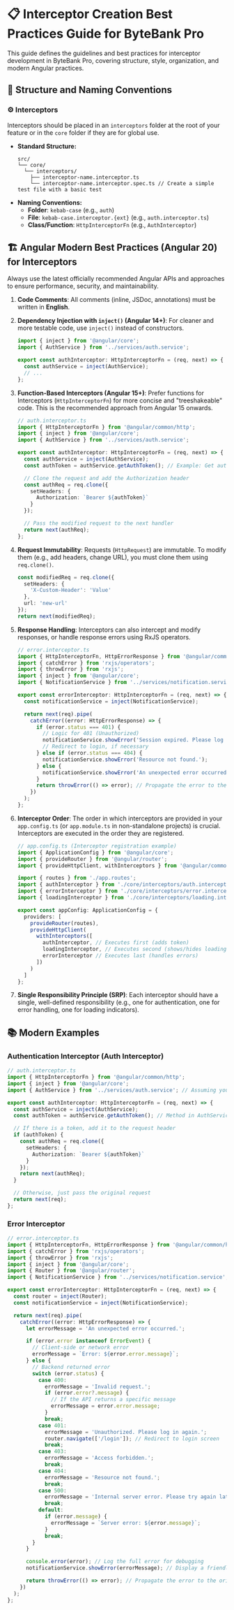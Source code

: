 # 📋 Interceptor Creation Best Practices Guide for ByteBank Pro

This guide defines the guidelines and best practices for interceptor development in ByteBank Pro, covering structure, style, organization, and modern Angular practices.

## 📁 Structure and Naming Conventions

### ⚙️ Interceptors

Interceptors should be placed in an `interceptors` folder at the root of your feature or in the `core` folder if they are for global use.

- **Standard Structure:**
  ```
  src/
  └── core/
    └── interceptors/
      ├── interceptor-name.interceptor.ts
      └── interceptor-name.interceptor.spec.ts // Create a simple test file with a basic test
  ```
- **Naming Conventions:**
  - **Folder**: `kebab-case` (e.g., `auth`)
  - **File**: `kebab-case.interceptor.{ext}` (e.g., `auth.interceptor.ts`)
  - **Class/Function**: `HttpInterceptorFn` (e.g., `AuthInterceptor`)

## 🏗️ Angular Modern Best Practices (Angular 20) for Interceptors

Always use the latest officially recommended Angular APIs and approaches to ensure performance, security, and maintainability.

1.  **Code Comments**: All comments (inline, JSDoc, annotations) must be written in **English**.

2.  **Dependency Injection with `inject()` (Angular 14+)**: For cleaner and more testable code, use `inject()` instead of constructors.

    ```typescript
    import { inject } from '@angular/core';
    import { AuthService } from '../services/auth.service';

    export const authInterceptor: HttpInterceptorFn = (req, next) => {
      const authService = inject(AuthService);
      // ...
    };
    ```

3.  **Function-Based Interceptors (Angular 15+)**: Prefer functions for Interceptors (`HttpInterceptorFn`) for more concise and "treeshakeable" code. This is the recommended approach from Angular 15 onwards.

    ```typescript
    // auth.interceptor.ts
    import { HttpInterceptorFn } from '@angular/common/http';
    import { inject } from '@angular/core';
    import { AuthService } from '../services/auth.service';

    export const authInterceptor: HttpInterceptorFn = (req, next) => {
      const authService = inject(AuthService);
      const authToken = authService.getAuthToken(); // Example: Get authentication token

      // Clone the request and add the Authorization header
      const authReq = req.clone({
        setHeaders: {
          Authorization: `Bearer ${authToken}`
        }
      });

      // Pass the modified request to the next handler
      return next(authReq);
    };
    ```

4.  **Request Immutability**: Requests (`HttpRequest`) are immutable. To modify them (e.g., add headers, change URL), you must clone them using `req.clone()`.

    ```typescript
    const modifiedReq = req.clone({
      setHeaders: {
        'X-Custom-Header': 'Value'
      },
      url: 'new-url'
    });
    return next(modifiedReq);
    ```

5.  **Response Handling**: Interceptors can also intercept and modify responses, or handle response errors using RxJS operators.

    ```typescript
    // error.interceptor.ts
    import { HttpInterceptorFn, HttpErrorResponse } from '@angular/common/http';
    import { catchError } from 'rxjs/operators';
    import { throwError } from 'rxjs';
    import { inject } from '@angular/core';
    import { NotificationService } from '../services/notification.service'; // Example service

    export const errorInterceptor: HttpInterceptorFn = (req, next) => {
      const notificationService = inject(NotificationService);

      return next(req).pipe(
        catchError((error: HttpErrorResponse) => {
          if (error.status === 401) {
            // Logic for 401 (Unauthorized)
            notificationService.showError('Session expired. Please log in again.');
            // Redirect to login, if necessary
          } else if (error.status === 404) {
            notificationService.showError('Resource not found.');
          } else {
            notificationService.showError('An unexpected error occurred. Please try again.');
          }
          return throwError(() => error); // Propagate the error to the original subscriber
        })
      );
    };
    ```

6.  **Interceptor Order**: The order in which interceptors are provided in your `app.config.ts` (or `app.module.ts` in non-standalone projects) is crucial. Interceptors are executed in the order they are registered.

    ```typescript
    // app.config.ts (Interceptor registration example)
    import { ApplicationConfig } from '@angular/core';
    import { provideRouter } from '@angular/router';
    import { provideHttpClient, withInterceptors } from '@angular/common/http';

    import { routes } from './app.routes';
    import { authInterceptor } from './core/interceptors/auth.interceptor';
    import { errorInterceptor } from './core/interceptors/error.interceptor';
    import { loadingInterceptor } from './core/interceptors/loading.interceptor'; // Example

    export const appConfig: ApplicationConfig = {
      providers: [
        provideRouter(routes),
        provideHttpClient(
          withInterceptors([
            authInterceptor, // Executes first (adds token)
            loadingInterceptor, // Executes second (shows/hides loading)
            errorInterceptor // Executes last (handles errors)
          ])
        )
      ]
    };
    ```

7.  **Single Responsibility Principle (SRP)**: Each interceptor should have a single, well-defined responsibility (e.g., one for authentication, one for error handling, one for loading indicators).

## 📚 Modern Examples

### Authentication Interceptor (Auth Interceptor)

```typescript
// auth.interceptor.ts
import { HttpInterceptorFn } from '@angular/common/http';
import { inject } from '@angular/core';
import { AuthService } from '../services/auth.service'; // Assuming you have an AuthService

export const authInterceptor: HttpInterceptorFn = (req, next) => {
  const authService = inject(AuthService);
  const authToken = authService.getAuthToken(); // Method in AuthService to get the token

  // If there is a token, add it to the request header
  if (authToken) {
    const authReq = req.clone({
      setHeaders: {
        Authorization: `Bearer ${authToken}`
      }
    });
    return next(authReq);
  }

  // Otherwise, just pass the original request
  return next(req);
};
```

### Error Interceptor

```typescript
// error.interceptor.ts
import { HttpInterceptorFn, HttpErrorResponse } from '@angular/common/http';
import { catchError } from 'rxjs/operators';
import { throwError } from 'rxjs';
import { inject } from '@angular/core';
import { Router } from '@angular/router';
import { NotificationService } from '../services/notification.service'; // Service to display notifications

export const errorInterceptor: HttpInterceptorFn = (req, next) => {
  const router = inject(Router);
  const notificationService = inject(NotificationService);

  return next(req).pipe(
    catchError((error: HttpErrorResponse) => {
      let errorMessage = 'An unexpected error occurred.';

      if (error.error instanceof ErrorEvent) {
        // Client-side or network error
        errorMessage = `Error: ${error.error.message}`;
      } else {
        // Backend returned error
        switch (error.status) {
          case 400:
            errorMessage = 'Invalid request.';
            if (error.error?.message) {
              // If the API returns a specific message
              errorMessage = error.error.message;
            }
            break;
          case 401:
            errorMessage = 'Unauthorized. Please log in again.';
            router.navigate(['/login']); // Redirect to login screen
            break;
          case 403:
            errorMessage = 'Access forbidden.';
            break;
          case 404:
            errorMessage = 'Resource not found.';
            break;
          case 500:
            errorMessage = 'Internal server error. Please try again later.';
            break;
          default:
            if (error.message) {
              errorMessage = `Server error: ${error.message}`;
            }
            break;
        }
      }

      console.error(error); // Log the full error for debugging
      notificationService.showError(errorMessage); // Display a friendly notification to the user

      return throwError(() => error); // Propagate the error to the original subscriber
    })
  );
};
```
